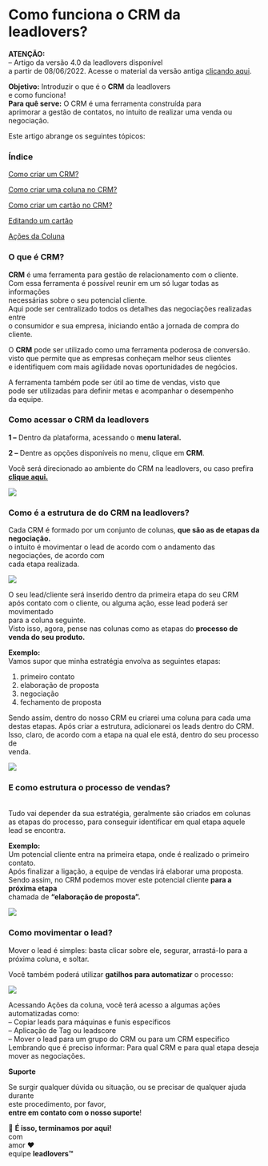 # Como funciona o CRM da leadlovers?

**ATENÇÃO:**\
– Artigo da versão 4.0 da leadlovers disponível\
a partir de 08/06/2022. Acesse o material da versão antiga [clicando aqui](https://suporte.love/como-usar-o-pipeline/).

**Objetivo:** Introduzir o que é o **CRM** da leadlovers\
e como funciona!\
**Para quê serve:** O CRM é uma ferramenta construída para\
aprimorar a gestão de contatos, no intuito de realizar uma venda ou\
negociação.

Este artigo abrange os seguintes tópicos:

### **Índice** <a href="#h_01fxmx8qqa5hpfmef783qw78bd" id="h_01fxmx8qqa5hpfmef783qw78bd"></a>

[Como criar um CRM?](https://suporte.love/como-usar-o-pipeline/)

[Como criar uma coluna no CRM?](https://suporte.love/coluna-pipeline/)

[Como criar um cartão no CRM?](https://suporte.love/como-criar-um-cartao-no-pipeline/)

[Editando um cartão](https://suporte.love/editar-cartao-pipeline/)

[Ações da Coluna](https://suporte.love/acoes-da-coluna-no-pipeline/)

### **O que é CRM?**  <a href="#h_01fxmx8vktdbszbgxvkcw8pxtp" id="h_01fxmx8vktdbszbgxvkcw8pxtp"></a>

**CRM** é uma ferramenta para gestão de relacionamento com o cliente.\
Com essa ferramenta é possível reunir em um só lugar todas as informações\
necessárias sobre o seu potencial cliente.\
Aqui pode ser centralizado todos os detalhes das negociações realizadas entre\
o consumidor e sua empresa, iniciando então a jornada de compra do cliente.

O **CRM** pode ser utilizado como uma ferramenta poderosa de conversão.\
visto que permite que as empresas conheçam melhor seus clientes\
e identifiquem com mais agilidade novas oportunidades de negócios.

A ferramenta também pode ser útil ao time de vendas, visto que\
pode ser utilizadas para definir metas e acompanhar o desempenho\
da equipe.

### **Como acessar o CRM da leadlovers** <a href="#h_01fxmx8vktdbszbgxvkcw8pxtp" id="h_01fxmx8vktdbszbgxvkcw8pxtp"></a>

**1 –** Dentro da plataforma, acessando o **menu lateral.**

**2 –** Dentre as opções disponíveis no menu, clique em **CRM**.

Você será direcionado ao ambiente do CRM na leadlovers, ou caso prefira [**clique aqui.** ](https://app2.leadlovers.com/v4/pipeline)

![](https://suporte.love/wp-content/uploads/2020/09/1.jpg)

### **Como é a estrutura de do CRM na leadlovers?** <a href="#h_01fxmx8zr50pce9wqtb65db6tt" id="h_01fxmx8zr50pce9wqtb65db6tt"></a>

Cada CRM é formado por um conjunto de colunas, **que são as de etapas da negociação.**\
o intuito é movimentar o lead de acordo com o andamento das negociações, de acordo com\
cada etapa realizada.

![](https://suporte.love/wp-content/uploads/2020/09/2-1024x394.jpg)

O seu lead/cliente será inserido dentro da primeira etapa do seu CRM\
após contato com o cliente, ou alguma ação, esse lead poderá ser movimentado\
para a coluna seguinte.\
Visto isso, agora, pense nas colunas como as etapas do **processo de venda do seu produto.**

**Exemplo:**\
Vamos supor que minha estratégia envolva as seguintes etapas:

1. primeiro contato
2. elaboração de proposta
3. negociação
4. fechamento de proposta

Sendo assim, dentro do nosso CRM eu criarei uma coluna para cada uma\
destas etapas. Após criar a estrutura, adicionarei os leads dentro do CRM.\
Isso, claro, de acordo com a etapa na qual ele está, dentro do seu processo de\
venda.

![](https://suporte.love/wp-content/uploads/2020/09/3-1024x316.jpg)

### E como estrutura o processo de vendas?&#x20;

\
Tudo vai depender da sua estratégia, geralmente são criados em colunas\
as etapas do processo, para conseguir identificar em qual etapa aquele lead se encontra.

**Exemplo:** \
Um potencial cliente entra na primeira etapa, onde é realizado o primeiro contato.\
Após finalizar a ligação, a equipe de vendas irá elaborar  uma proposta.\
Sendo assim, no CRM podemos mover este potencial cliente **para a próxima etapa**\
chamada de **“elaboração de proposta”.**

![](https://suporte.love/wp-content/uploads/2020/09/4.jpg)

### Como movimentar o lead?

Mover o lead é simples: basta clicar sobre ele, segurar, arrastá-lo para a próxima coluna, e soltar.

Você também poderá utilizar **gatilhos para automatizar** o processo:

![](https://suporte.love/wp-content/uploads/2020/09/123.png)

Acessando Ações da coluna, você terá acesso a algumas ações automatizadas como:\
– Copiar leads para máquinas e funis específicos\
– Aplicação de Tag ou leadscore\
– Mover o lead para um grupo do CRM ou para um CRM especifico\
Lembrando que é preciso informar: Para qual  CRM e para qual etapa deseja mover as negociações.

**Suporte**

Se surgir qualquer dúvida ou situação, ou se precisar de qualquer ajuda durante\
este procedimento, por favor,\
**entre em contato com o nosso suporte**!

🏁 **É isso, terminamos por aqui!**\
com\
amor ❤\
equipe **leadlovers™**
